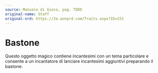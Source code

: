 ```yaml
---
source: Manuale di Gioco, pag. TODO
original-name: Staff
original-srd: https://2e.aonprd.com/Traits.aspx?ID=151
---
```


# Bastone

Questo oggetto magico contiene incantesimi con un tema particolare e consente a
un incantatore di lanciare incantesimi aggiuntivi preparando il bastone.
